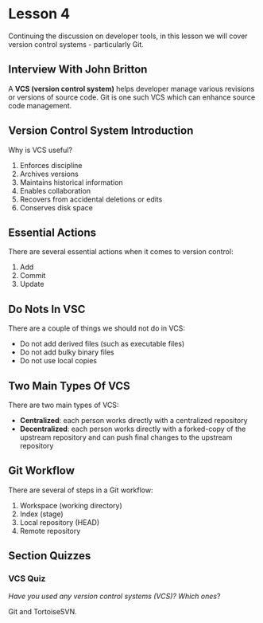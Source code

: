 # Lesson 4

Continuing the discussion on developer tools, in this lesson we will cover version control systems - particularly Git.

## Interview With John Britton

A **VCS (version control system)** helps developer manage various revisions or versions of source code. Git is one such VCS which can enhance source code management.

## Version Control System Introduction

Why is VCS useful?

1. Enforces discipline
2. Archives versions
3. Maintains historical information
4. Enables collaboration
5. Recovers from accidental deletions or edits
6. Conserves disk space

## Essential Actions

There are several essential actions when it comes to version control:

1. Add
2. Commit
3. Update

## Do Nots In VSC

There are a couple of things we should not do in VCS:

- Do not add derived files (such as executable files)
- Do not add bulky binary files
- Do not use local copies

## Two Main Types Of VCS

There are two main types of VCS:

- **Centralized**: each person works directly with a centralized repository
- **Decentralized**: each person works directly with a forked-copy of the upstream repository and can push final changes to the upstream repository

## Git Workflow

There are several of steps in a Git workflow:

1. Workspace (working directory)
2. Index (stage)
3. Local repository (HEAD)
4. Remote repository

## Section Quizzes

### VCS Quiz

_Have you used any version control systems (VCS)? Which ones_?

Git and TortoiseSVN.
